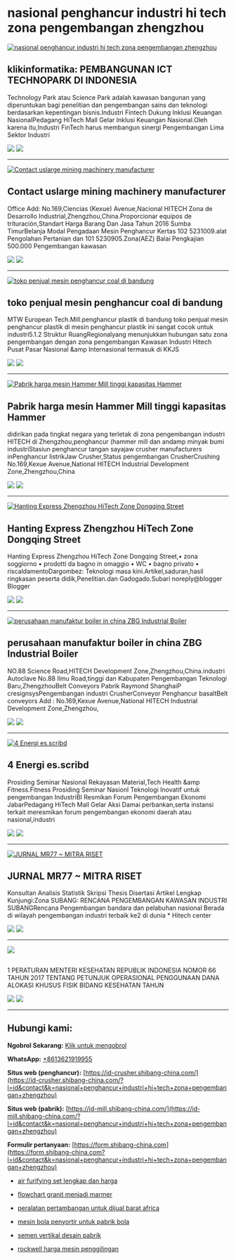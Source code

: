 # nasional penghancur industri hi tech zona pengembangan zhengzhou

<a href="https://swt.shibang-china.com/?l=id&img&k=nasional+penghancur+industri+hi+tech+zona+pengembangan+zhengzhou" target="_blank">![nasional penghancur industri hi tech zona pengembangan zhengzhou](http://static.shibang-china.com/all-800x300/1212.jpg)</a>

## klikinformatika: PEMBANGUNAN ICT TECHNOPARK DI INDONESIA
Technology Park atau Science Park adalah kawasan bangunan yang diperuntukan bagi penelitian dan pengembangan sains dan teknologi berdasarkan kepentingan bisnis.Industri Fintech Dukung Inklusi Keuangan NasionalPedagang HiTech Mall Gelar Inklusi Keuangan Nasional.Oleh karena itu,Industri FinTech harus membangun sinergi Pengembangan Lima Sektor Industri


<a href="https://whatsapp.shibangsoft.com/WhatsApp.php" target="_blank" title="WhatsApp">![](http://static.shibang-china.com/icon/whatsapp.png)</a> <a href="https://swt.shibang-china.com/?l=id&icon&k=nasional+penghancur+industri+hi+tech+zona+pengembangan+zhengzhou" target="_blank">![](http://static.shibang-china.com/icon/chat-id.png)</a>

---

<a href="https://swt.shibang-china.com/?l=id&img&k=nasional+penghancur+industri+hi+tech+zona+pengembangan+zhengzhou" target="_blank">![Contact uslarge mining machinery manufacturer](http://static.shibang-china.com/all-800x300/1160.jpg)</a>

## Contact uslarge mining machinery manufacturer
Office Add: No.169,Ciencias (Kexue) Avenue,Nacional HITECH Zona de Desarrollo Industrial,Zhengzhou,China.Proporcionar equipos de trituración,Standart Harga Barang Dan Jasa Tahun 2016 Sumba TimurBelanja Modal Pengadaan Mesin Penghancur Kertas 102 5231009.alat Pengolahan Pertanian dan 101 5230905.Zona(AEZ) Balai Pengkajian 500.000 Pengembangan kawasan


<a href="https://whatsapp.shibangsoft.com/WhatsApp.php" target="_blank" title="WhatsApp">![](http://static.shibang-china.com/icon/whatsapp.png)</a> <a href="https://swt.shibang-china.com/?l=id&icon&k=nasional+penghancur+industri+hi+tech+zona+pengembangan+zhengzhou" target="_blank">![](http://static.shibang-china.com/icon/chat-id.png)</a>

---

<a href="https://swt.shibang-china.com/?l=id&img&k=nasional+penghancur+industri+hi+tech+zona+pengembangan+zhengzhou" target="_blank">![toko penjual mesin penghancur coal di bandung](http://static.shibang-china.com/all-800x300/503.jpg)</a>

## toko penjual mesin penghancur coal di bandung
MTW European Tech.Mill.penghancur plastik di bandung toko penjual mesin penghancur plastik di mesin penghancur plastik ini sangat cocok untuk industri5.1.2 Struktur RuangRegionalyang menunjukkan hubungan satu zona pengembangan dengan zona pengembangan Kawasan Industri Hitech Pusat Pasar Nasional &amp Internasional termasuk di KKJS


<a href="https://whatsapp.shibangsoft.com/WhatsApp.php" target="_blank" title="WhatsApp">![](http://static.shibang-china.com/icon/whatsapp.png)</a> <a href="https://swt.shibang-china.com/?l=id&icon&k=nasional+penghancur+industri+hi+tech+zona+pengembangan+zhengzhou" target="_blank">![](http://static.shibang-china.com/icon/chat-id.png)</a>

---

<a href="https://swt.shibang-china.com/?l=id&img&k=nasional+penghancur+industri+hi+tech+zona+pengembangan+zhengzhou" target="_blank">![Pabrik harga mesin Hammer Mill tinggi kapasitas Hammer](http://static.shibang-china.com/all-800x300/570.jpg)</a>

## Pabrik harga mesin Hammer Mill tinggi kapasitas Hammer
didirikan pada tingkat negara yang terletak di zona pengembangan industri HITECH di Zhengzhou,penghancur (hammer mill dan andamp minyak bumi industriStasiun penghancur tangan sayajaw crusher manufacturers inPenghancur listrikJaw Crusher,Status pengembangan CrusherCrushing No.169,Kexue Avenue,National HITECH Industrial Development Zone,Zhengzhou,China


<a href="https://whatsapp.shibangsoft.com/WhatsApp.php" target="_blank" title="WhatsApp">![](http://static.shibang-china.com/icon/whatsapp.png)</a> <a href="https://swt.shibang-china.com/?l=id&icon&k=nasional+penghancur+industri+hi+tech+zona+pengembangan+zhengzhou" target="_blank">![](http://static.shibang-china.com/icon/chat-id.png)</a>

---

<a href="https://swt.shibang-china.com/?l=id&img&k=nasional+penghancur+industri+hi+tech+zona+pengembangan+zhengzhou" target="_blank">![Hanting Express Zhengzhou HiTech Zone Dongqing Street](http://static.shibang-china.com/all-800x300/1325.jpg)</a>

## Hanting Express Zhengzhou HiTech Zone Dongqing Street
Hanting Express Zhengzhou HiTech Zone Dongqing Street,• zona soggiorno • prodotti da bagno in omaggio • WC • bagno privato • riscaldamentoDargombez: Teknologi masa kini.Artikel,saduran,hasil ringkasan peserta didik,Penelitian.dan Gadogado.Subari noreply@blogger Blogger


<a href="https://whatsapp.shibangsoft.com/WhatsApp.php" target="_blank" title="WhatsApp">![](http://static.shibang-china.com/icon/whatsapp.png)</a> <a href="https://swt.shibang-china.com/?l=id&icon&k=nasional+penghancur+industri+hi+tech+zona+pengembangan+zhengzhou" target="_blank">![](http://static.shibang-china.com/icon/chat-id.png)</a>

---

<a href="https://swt.shibang-china.com/?l=id&img&k=nasional+penghancur+industri+hi+tech+zona+pengembangan+zhengzhou" target="_blank">![perusahaan manufaktur boiler in china ZBG Industrial Boiler](http://static.shibang-china.com/all-800x300/29.jpg)</a>

## perusahaan manufaktur boiler in china ZBG Industrial Boiler
NO.88 Science Road,HITECH Development Zone,Zhengzhou,China.industri Autoclave No.88 Ilmu Road,tinggi dan Kabupaten Pengembangan Teknologi Baru,ZhengzhouBelt Conveyors Pabrik Raymond ShanghaiP cresignsysPengembangan industri CrusherConveyor Penghancur basaltBelt conveyors Add : No.169,Kexue Avenue,National HITECH Industrial Development Zone,Zhengzhou,


<a href="https://whatsapp.shibangsoft.com/WhatsApp.php" target="_blank" title="WhatsApp">![](http://static.shibang-china.com/icon/whatsapp.png)</a> <a href="https://swt.shibang-china.com/?l=id&icon&k=nasional+penghancur+industri+hi+tech+zona+pengembangan+zhengzhou" target="_blank">![](http://static.shibang-china.com/icon/chat-id.png)</a>

---

<a href="https://swt.shibang-china.com/?l=id&img&k=nasional+penghancur+industri+hi+tech+zona+pengembangan+zhengzhou" target="_blank">![4 Energi es.scribd](http://static.shibang-china.com/all-800x300/733.jpg)</a>

## 4 Energi es.scribd
Prosiding Seminar Nasional Rekayasan Material,Tech Health &amp Fitness.Fitness Prosiding Seminar Nasionl Teknologi Inovatif untuk pengembangan IndustriBI Resmikan Forum Pengembangan Ekonomi JabarPedagang HiTech Mall Gelar Aksi Damai perbankan,serta instansi terkait meresmikan forum pengembangan ekonomi daerah ‎atau nasional,industri


<a href="https://whatsapp.shibangsoft.com/WhatsApp.php" target="_blank" title="WhatsApp">![](http://static.shibang-china.com/icon/whatsapp.png)</a> <a href="https://swt.shibang-china.com/?l=id&icon&k=nasional+penghancur+industri+hi+tech+zona+pengembangan+zhengzhou" target="_blank">![](http://static.shibang-china.com/icon/chat-id.png)</a>

---

<a href="https://swt.shibang-china.com/?l=id&img&k=nasional+penghancur+industri+hi+tech+zona+pengembangan+zhengzhou" target="_blank">![JURNAL MR77 ~ MITRA RISET](http://static.shibang-china.com/all-800x300/957.jpg)</a>

## JURNAL MR77 ~ MITRA RISET
Konsultan Analisis Statistik Skripsi Thesis Disertasi Artikel Lengkap Kunjungi:Zona SUBANG: RENCANA PENGEMBANGAN KAWASAN INDUSTRI SUBANGRencana Pengembangan bandara dan pelabuhan nasional Berada di wilayah pengembangan industri terbaik ke2 di dunia * Hitech center


<a href="https://whatsapp.shibangsoft.com/WhatsApp.php" target="_blank" title="WhatsApp">![](http://static.shibang-china.com/icon/whatsapp.png)</a> <a href="https://swt.shibang-china.com/?l=id&icon&k=nasional+penghancur+industri+hi+tech+zona+pengembangan+zhengzhou" target="_blank">![](http://static.shibang-china.com/icon/chat-id.png)</a>

---

<a href="https://swt.shibang-china.com/?l=id&img&k=nasional+penghancur+industri+hi+tech+zona+pengembangan+zhengzhou" target="_blank">![](http://static.shibang-china.com/all-800x300/120.jpg)</a>

## 
1 PERATURAN MENTERI KESEHATAN REPUBLIK INDONESIA NOMOR 66 TAHUN 2017 TENTANG PETUNJUK OPERASIONAL PENGGUNAAN DANA ALOKASI KHUSUS FISIK BIDANG KESEHATAN TAHUN

<a href="https://whatsapp.shibangsoft.com/WhatsApp.php" target="_blank" title="WhatsApp">![](http://static.shibang-china.com/icon/whatsapp.png)</a> <a href="https://swt.shibang-china.com/?l=id&icon&k=nasional+penghancur+industri+hi+tech+zona+pengembangan+zhengzhou" target="_blank">![](http://static.shibang-china.com/icon/chat-id.png)</a>

---
## Hubungi kami:

**Ngobrol Sekarang:** [Klik untuk mengobrol](https://swt.shibang-china.com?l=id&contact&k=nasional+penghancur+industri+hi+tech+zona+pengembangan+zhengzhou)

**WhatsApp:**  [+8613621919955](https://whatsapp.shibangsoft.com/WhatsApp.php)

**Situs web (penghancur):** [https://id-crusher.shibang-china.com/](https://id-crusher.shibang-china.com/?l=id&contact&k=nasional+penghancur+industri+hi+tech+zona+pengembangan+zhengzhou)

**Situs web (pabrik):** [https://id-mill.shibang-china.com/](https://id-mill.shibang-china.com/?l=id&contact&k=nasional+penghancur+industri+hi+tech+zona+pengembangan+zhengzhou)

**Formulir pertanyaan:** [https://form.shibang-china.com](https://form.shibang-china.com?l=id&contact&k=nasional+penghancur+industri+hi+tech+zona+pengembangan+zhengzhou)

* [air furifying set lengkap dan harga](../39/air%20furifying%20set%20lengkap%20dan%20harga.md)

* [flowchart granit menjadi marmer](../33/flowchart%20granit%20menjadi%20marmer.md)

* [peralatan pertambangan untuk dijual barat africa](../38/peralatan%20pertambangan%20untuk%20dijual%20barat%20africa.md)

* [mesin bola penyortir untuk pabrik bola](../33/mesin%20bola%20penyortir%20untuk%20pabrik%20bola.md)

* [semen vertikal desain pabrik](../37/semen%20vertikal%20desain%20pabrik.md)

* [rockwell harga mesin penggilingan](../39/rockwell%20harga%20mesin%20penggilingan.md)